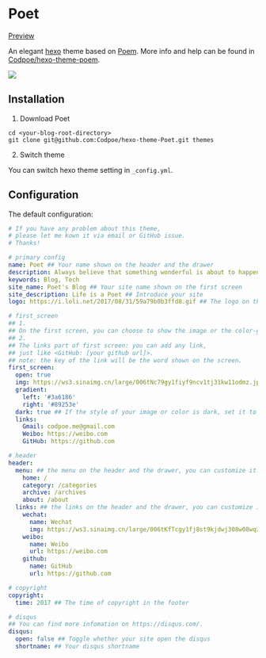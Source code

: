 # Poet
[Preview](http://www.lolimay.cn)

An elegant [hexo](https://hexo.io/) theme based on [Poem](https://github.com/codpoe/hexo-theme-Poem/). More info and help can be found in [Codpoe/hexo-theme-poem](https://github.com/codpoe/hexo-theme-poem/).

![](http://images.lolimay.cn/18-10-10/5096232.jpg)

## Installation
1. Download Poet
```
cd <your-blog-root-directory>
git clone git@github.com:Codpoe/hexo-theme-Poet.git themes
```
2. Switch theme

You can switch hexo theme setting in `_config.yml`.

## Configuration
The default configuration:

```yaml
# If you have any problem about this theme, 
# please let me kown it via email or GitHub issue.
# Thanks!

# primary config
name: Poet ## Your name shown on the header and the drawer
description: Always believe that something wonderful is about to happen ## Introduce yourself
keywords: Blog, Tech
site_name: Poet's Blog ## Your site name shown on the first screen
site_description: Life is a Poet ## Introduce your site
logo: https://i.loli.net/2017/08/31/59a79b0b3ffd8.gif ## The logo on the header and the drawer

# first_screen
## 1.
## On the first screen, you can choose to show the image or the color-gradient.
## 2.
## The links part of first screen: you can add any link, 
## just like <GitHub: [your github url]>.
## note: the key of the link will be the word shown on the screen.
first_screen:
  open: true
  img: https://ws3.sinaimg.cn/large/006tNc79gy1fiyf9ncv1tj31kw11odmz.jpg
  gradient:
    left: '#3a6186'
    right: '#89253e'
  dark: true ## If the style of your image or color is dark, set it to true, else false.
  links:
    Gmail: codpoe.me@gmail.com
    Weibo: https://weibo.com
    GitHub: https://github.com

# header
header:
  menu: ## the menu on the header and the drawer, you can customize it.
    home: /
    category: /categories
    archive: /archives
    about: /about
  links: ## the links on the header and the drawer, you can customize it.
    wechat:
      name: Wechat
      img: https://ws3.sinaimg.cn/large/006tKfTcgy1fj8st9kjdwj308w08wq3v.jpg ## your wechat qrcode
    weibo:
      name: Weibo
      url: https://weibo.com
    github:
      name: GitHub
      url: https://github.com

# copyright
copyright: 
  time: 2017 ## The time of copyright in the footer

# disqus
## You can find more infomation on https://disqus.com/.
disqus:
  open: false ## Toggle whether your site open the disqus
  shortname: ## Your disqus shortname
```
